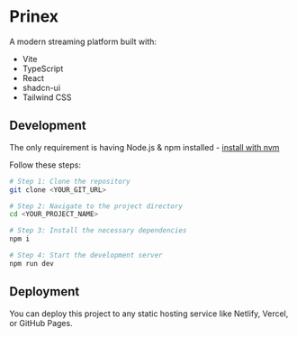 # Prinex

A modern streaming platform built with:

- Vite
- TypeScript
- React
- shadcn-ui
- Tailwind CSS

## Development

The only requirement is having Node.js & npm installed - [install with nvm](https://github.com/nvm-sh/nvm#installing-and-updating)

Follow these steps:

```sh
# Step 1: Clone the repository
git clone <YOUR_GIT_URL>

# Step 2: Navigate to the project directory
cd <YOUR_PROJECT_NAME>

# Step 3: Install the necessary dependencies
npm i

# Step 4: Start the development server
npm run dev
```

## Deployment

You can deploy this project to any static hosting service like Netlify, Vercel, or GitHub Pages.

